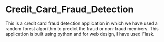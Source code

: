 # Credit_Card_Fraud_Detection

This is a credit card fraud detection application in which we have used a random forest algorithm to predict the fraud or non-fraud members. This application is built using python and for web design, I have used Flask.


